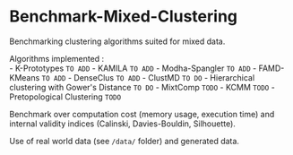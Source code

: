 # Benchmark-Mixed-Clustering
Benchmarking clustering algorithms suited for mixed data.  

Algorithms implemented :  
    - K-Prototypes `TO ADD`
    - KAMILA `TO ADD`
    - Modha-Spangler `TO ADD`
    - FAMD-KMeans `TO ADD`
    - DenseClus `TO ADD`
    - ClustMD `TO DO`
    - Hierarchical clustering with Gower's Distance `TO DO`
    - MixtComp `TODO`
    - KCMM `TODO`
    - Pretopological Clustering `TODO`

Benchmark over computation cost (memory usage, execution time) and internal validity indices (Calinski, Davies-Bouldin, Silhouette).  

Use of real world data (see `/data/` folder) and generated data.